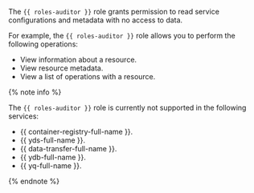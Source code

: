 The `{{ roles-auditor }}` role grants permission to read service configurations and metadata with no access to data.

For example, the `{{ roles-auditor }}` role allows you to perform the following operations:
* View information about a resource.
* View resource metadata.
* View a list of operations with a resource.

{% note info %}

The `{{ roles-auditor }}` role is currently not supported in the following services:
* {{ container-registry-full-name }}.
* {{ yds-full-name }}.
* {{ data-transfer-full-name }}.
* {{ ydb-full-name }}.
* {{ yq-full-name }}.

{% endnote %}
